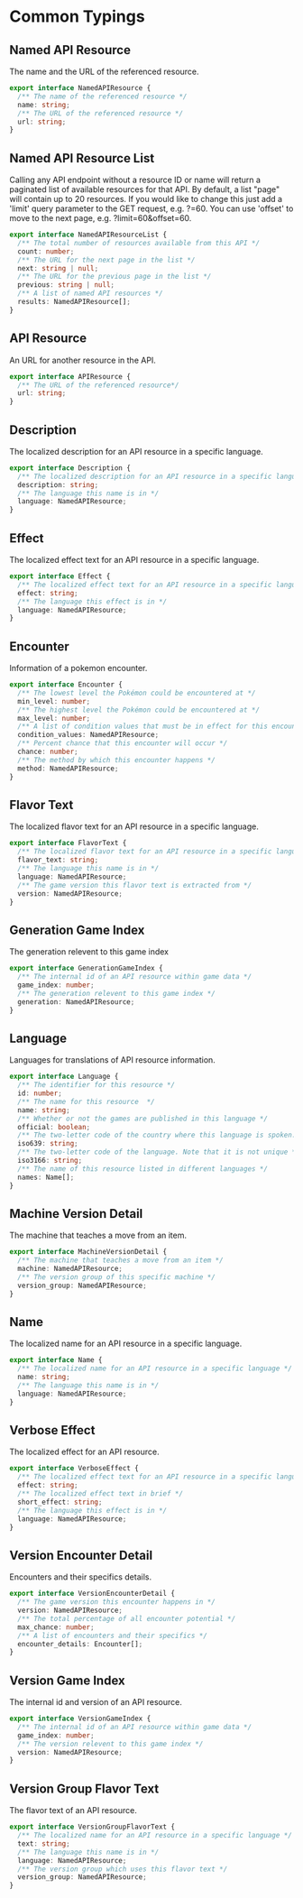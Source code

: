 # Common Typings

## Named API Resource

The name and the URL of the referenced resource.

```ts
export interface NamedAPIResource {
  /** The name of the referenced resource */
  name: string;
  /** The URL of the referenced resource */
  url: string;
}
```

## Named API Resource List

Calling any API endpoint without a resource ID or name will return a paginated list of available resources for that API.
By default, a list "page" will contain up to 20 resources. If you would like to change this just add a 'limit' query parameter
to the GET request, e.g. ?=60. You can use 'offset' to move to the next page, e.g. ?limit=60&offset=60.

```ts
export interface NamedAPIResourceList {
  /** The total number of resources available from this API */
  count: number;
  /** The URL for the next page in the list */
  next: string | null;
  /** The URL for the previous page in the list */
  previous: string | null;
  /** A list of named API resources */
  results: NamedAPIResource[];
}
```

## API Resource

An URL for another resource in the API.

```ts
export interface APIResource {
  /** The URL of the referenced resource*/
  url: string;
}
```

## Description

The localized description for an API resource in a specific language.

```ts
export interface Description {
  /** The localized description for an API resource in a specific language. */
  description: string;
  /** The language this name is in */
  language: NamedAPIResource;
}
```

## Effect

The localized effect text for an API resource in a specific language.

```ts
export interface Effect {
  /** The localized effect text for an API resource in a specific language. */
  effect: string;
  /** The language this effect is in */
  language: NamedAPIResource;
}
```

## Encounter

Information of a pokemon encounter.

```ts
export interface Encounter {
  /** The lowest level the Pokémon could be encountered at */
  min_level: number;
  /** The highest level the Pokémon could be encountered at */
  max_level: number;
  /** A list of condition values that must be in effect for this encounter to occur */
  condition_values: NamedAPIResource;
  /** Percent chance that this encounter will occur */
  chance: number;
  /** The method by which this encounter happens */
  method: NamedAPIResource;
}
```

## Flavor Text

The localized flavor text for an API resource in a specific language.

```ts
export interface FlavorText {
  /** The localized flavor text for an API resource in a specific language */
  flavor_text: string;
  /** The language this name is in */
  language: NamedAPIResource;
  /** The game version this flavor text is extracted from */
  version: NamedAPIResource;
}
```

## Generation Game Index

The generation relevent to this game index

```ts
export interface GenerationGameIndex {
  /** The internal id of an API resource within game data */
  game_index: number;
  /** The generation relevent to this game index */
  generation: NamedAPIResource;
}
```

## Language

Languages for translations of API resource information.

```ts
export interface Language {
  /** The identifier for this resource */
  id: number;
  /** The name for this resource  */
  name: string;
  /** Whether or not the games are published in this language */
  official: boolean;
  /** The two-letter code of the country where this language is spoken. Note that it is not unique */
  iso639: string;
  /** The two-letter code of the language. Note that it is not unique */
  iso3166: string;
  /** The name of this resource listed in different languages */
  names: Name[];
}
```

## Machine Version Detail

The machine that teaches a move from an item.

```ts
export interface MachineVersionDetail {
  /** The machine that teaches a move from an item */
  machine: NamedAPIResource;
  /** The version group of this specific machine */
  version_group: NamedAPIResource;
}
```

## Name

The localized name for an API resource in a specific language.

```ts
export interface Name {
  /** The localized name for an API resource in a specific language */
  name: string;
  /** The language this name is in */
  language: NamedAPIResource;
}
```

## Verbose Effect

The localized effect for an API resource.

```ts
export interface VerboseEffect {
  /** The localized effect text for an API resource in a specific language */
  effect: string;
  /** The localized effect text in brief */
  short_effect: string;
  /** The language this effect is in */
  language: NamedAPIResource;
}
```

## Version Encounter Detail

Encounters and their specifics details.

```ts
export interface VersionEncounterDetail {
  /** The game version this encounter happens in */
  version: NamedAPIResource;
  /** The total percentage of all encounter potential */
  max_chance: number;
  /** A list of encounters and their specifics */
  encounter_details: Encounter[];
}
```

## Version Game Index

The internal id and version of an API resource.

```ts
export interface VersionGameIndex {
  /** The internal id of an API resource within game data */
  game_index: number;
  /** The version relevent to this game index */
  version: NamedAPIResource;
}
```

## Version Group Flavor Text

The flavor text of an API resource.

```ts
export interface VersionGroupFlavorText {
  /** The localized name for an API resource in a specific language */
  text: string;
  /** The language this name is in */
  language: NamedAPIResource;
  /** The version group which uses this flavor text */
  version_group: NamedAPIResource;
}
```
